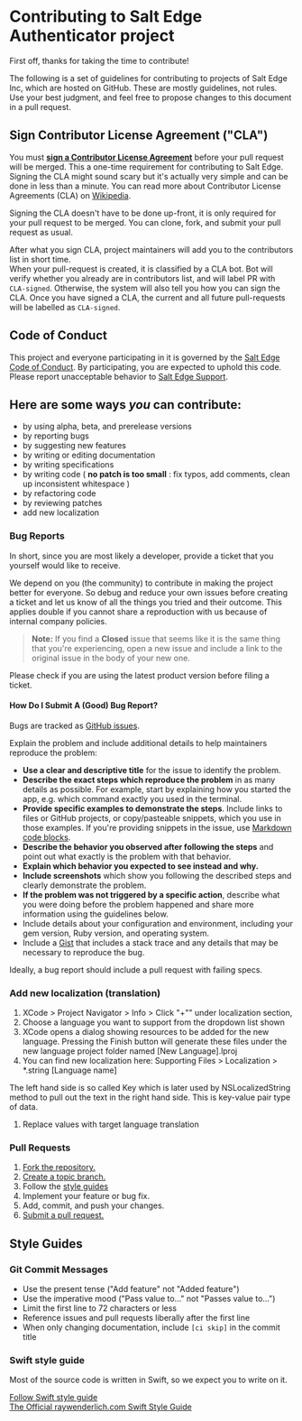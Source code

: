 # Contributing to Salt Edge Authenticator project

First off, thanks for taking the time to contribute!  

The following is a set of guidelines for contributing to projects of Salt Edge Inc, which are hosted on GitHub. These are mostly guidelines, not rules. Use your best judgment, and feel free to propose changes to this document in a pull request.

## Sign Contributor License Agreement ("CLA")

You must **[sign a Contributor License Agreement](https://forms.gle/nX4mFP8eg78NVgrVA)** before your pull request will be merged. This a one-time requirement for contributing to Salt Edge. Signing the CLA might sound scary but it's actually very simple and can be done in less than a minute. You can read more about Contributor License Agreements (CLA) on [Wikipedia](https://en.wikipedia.org/wiki/Contributor_License_Agreement).

Signing the CLA doesn't have to be done up-front, it is only required for your pull request to be merged. You can clone, fork, and submit your pull request as usual.

After what you sign CLA, project maintainers will add you to the contributors list in short time.  
When your pull-request is created, it is classified by a CLA bot. Bot will verify whether you already are in contributors list, and will label PR with `CLA-signed`.
Otherwise, the system will also tell you how you can sign the CLA. Once you have signed a CLA, the current and all future pull-requests will be labelled as `CLA-signed`.

## Code of Conduct

This project and everyone participating in it is governed by the [Salt Edge Code of Conduct](docs/CODE_OF_CONDUCT.md). By participating, you are expected to uphold this code. 
Please report unacceptable behavior to [Salt Edge Support](https://www.saltedge.com/pages/contact_support).

## Here are some ways *you* can contribute:

* by using alpha, beta, and prerelease versions
* by reporting bugs
* by suggesting new features
* by writing or editing documentation
* by writing specifications
* by writing code ( **no patch is too small** : fix typos, add comments, clean up inconsistent whitespace )
* by refactoring code
* by reviewing patches
* add new localization

### Bug Reports
In short, since you are most likely a developer, provide a ticket that you yourself would like to receive.

We depend on you (the community) to contribute in making the project better for everyone. So debug and reduce your own issues before creating a ticket and let us know of all the things you tried and their outcome. This applies double if you cannot share a reproduction with us because of internal company policies.

> **Note:** If you find a **Closed** issue that seems like it is the same thing that you're experiencing, open a new issue and include a link to the original issue in the body of your new one.

Please check if you are using the latest product version before filing a ticket.

#### How Do I Submit A (Good) Bug Report?

Bugs are tracked as [GitHub issues](https://guides.github.com/features/issues/).  

Explain the problem and include additional details to help maintainers reproduce the problem:

* **Use a clear and descriptive title** for the issue to identify the problem.
* **Describe the exact steps which reproduce the problem** in as many details as possible. For example, start by explaining how you started the app, e.g. which command exactly you used in the terminal.
* **Provide specific examples to demonstrate the steps**. Include links to files or GitHub projects, or copy/pasteable snippets, which you use in those examples. If you're providing snippets in the issue, use [Markdown code blocks](https://help.github.com/articles/markdown-basics/#multiple-lines).
* **Describe the behavior you observed after following the steps** and point out what exactly is the problem with that behavior.
* **Explain which behavior you expected to see instead and why.**
* **Include screenshots** which show you following the described steps and clearly demonstrate the problem.
* **If the problem was not triggered by a specific action**, describe what you were doing before the problem happened and share more information using the guidelines below.
* Include details about your configuration and environment, including your gem version, Ruby version, and operating system.
* Include a [Gist][gist] that includes a stack trace and any details that may be necessary to reproduce the bug.

Ideally, a bug report should include a pull request with failing specs.

### Add new localization (translation)

1. XCode > Project Navigator > Info > Click "+"" under localization section, 
1. Choose a language you want to support from the dropdown list shown
1. XCode opens a dialog showing resources to be added for the new language. Pressing the Finish button will generate these files under the new language project folder named [New Language].lproj
1. You can find new localization here: Supporting Files > Localization > *.string [Language name]  

  The left hand side is so called Key which is later used by NSLocalizedString method to pull out the text in the right hand side. This is key-value pair type of data.

1. Replace values with target language translation

### Pull Requests
1. [Fork the repository.][fork]
2. [Create a topic branch.][branch]
3. Follow the [style guides](#style-guides)
4. Implement your feature or bug fix.
5. Add, commit, and push your changes.
6. [Submit a pull request.][pr]

## Style Guides

### Git Commit Messages

* Use the present tense ("Add feature" not "Added feature")
* Use the imperative mood ("Pass value to..." not "Passes value to...")
* Limit the first line to 72 characters or less
* Reference issues and pull requests liberally after the first line
* When only changing documentation, include `[ci skip]` in the commit title

### Swift style guide  

Most of the source code is written in Swift, so we expect you to write on it.

[Follow Swift style guide](https://swift.org/documentation/api-design-guidelines/)  
[The Official raywenderlich.com Swift Style Guide](https://github.com/raywenderlich/swift-style-guide)  
  
[gist]: https://gist.github.com/
[fork]: http://help.github.com/fork-a-repo/
[branch]: http://learn.github.com/p/branching.html
[pr]: http://help.github.com/send-pull-requests/
